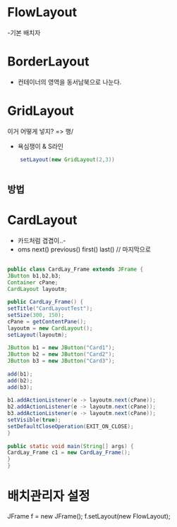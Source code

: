 

# FlowLayout 
-기본 배치자

# BorderLayout
- 컨테이너의 영역을 동서남북으로 나눈다. 

# GridLayout
이거 어떻게 넣지? => 행/
- 욕심쟁이 &  S라인
```java
	setLayout(new GridLayout(2,3))



```

## 방법


# CardLayout
- 카드처럼 겹겹이..-
- oms
next()
previous()
first()
last() // 마지막으로 
```java
  
public class CardLay_Frame extends JFrame {  
JButton b1,b2,b3;  
Container cPane;  
CardLayout layoutm;  
  
public CardLay_Frame() {  
setTitle("CardLayoutTest");  
setSize(300, 150);  
cPane = getContentPane();  
layoutm = new CardLayout();  
setLayout(layoutm);  
  
JButton b1 = new JButton("Card1");  
JButton b2 = new JButton("Card2");  
JButton b3 = new JButton("Card3");  
  
add(b1);  
add(b2);  
add(b3);  
  
b1.addActionListener(e -> layoutm.next(cPane));  
b2.addActionListener(e -> layoutm.next(cPane));  
b3.addActionListener(e -> layoutm.next(cPane));  
setVisible(true);  
setDefaultCloseOperation(EXIT_ON_CLOSE);  
}  
  
public static void main(String[] args) {  
CardLay_Frame c1 = new CardLay_Frame();  
}  
}
```


# 배치관리자 설정

JFrame f = new JFrame();
f.setLayout(new FlowLayout);

